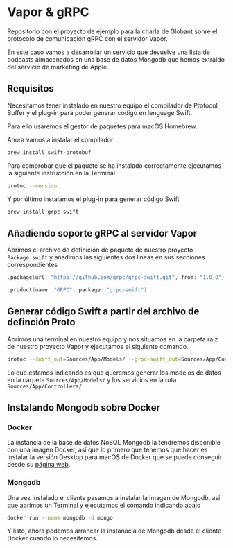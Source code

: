 # Vapor & gRPC
Repositorio con el proyecto de ejemplo para la charla de Globant sonre el protocolo de comunicación gRPC con el servidor Vapor.

En este caso vamos a desarrollar un servicio que devuelve una lista de podcasts almacenados en una base de datos Mongodb que hemos extraído del servicio de marketing de Apple.

## Requisitos

Necesitamos tener instalado en nuestro equipo el compilador de Protocol Buffer y el plug-in para poder generar código en lenguage Swift.

Para ello usaremos el gestor de paquetes para macOS Homebrew.

Ahora vamos a instalar el compilador

```bash
brew install swift-protobuf
```

Para comprobar que el paquete se ha instalado correctamente ejecutamos la siguiente instrucción en la Terminal

```bash
protoc --version
```

Y por último instalamos el plug-in para generar código Swift

```bash
brew install grpc-swift
```

## Añadiendo soporte gRPC al servidor Vapor

Abrimos el archivo de definición de paquete de nuestro proyecto `Package.swift` y añadimos las siguientes dos líneas en sus secciones correspondientes

```swift
.package(url: "https://github.com/grpc/grpc-swift.git", from: "1.0.0")
```

```swift
.product(name: "GRPC", package: "grpc-swift")
```

## Generar código Swift a partir del archivo de definción Proto

Abrimos una terminal en nuestro equipo y nos situamos en la carpeta raiz de nuestro proyecto Vapor y ejecutamos el siguiente comando.

```bash
protoc --swift_out=Sources/App/Models/ --grpc-swift_out=Sources/App/Controllers/ podcasts.proto
```

Lo que estamos indicando es que queremos generar los modelos de datos en la carpeta `Sources/App/Models/` y los servicios en la ruta `Sources/App/Controllers/`

## Instalando Mongodb sobre Docker

### Docker

La instancia de la base de datos NoSQL Mongodb la tendremos disponible con una imagen Docker, así que lo primero que tenemos que hacer es instalar la versión Desktop para macOS de Docker que se puede conseguir desde su [página web](https://www.docker.com).

### Mongodb

Una vez instalado el cliente pasamos a instalar la imagen de Mongodb, así que abrimos un Terminal y ejecutamos el comando indicando abajo

```bash
docker run --name mongodb -d mongo
```

Y listo, ahora podemos arrancar la instanacia de Mongodb desde el cliente Docker cuando lo necesitemos.
